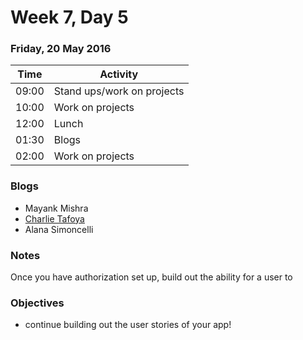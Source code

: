 # Week 7, Day 5

### Friday, 20 May 2016

| Time | Activity |
| --- | --- |
| 09:00 | Stand ups/work on projects |
| 10:00 | Work on projects |
| 12:00 | Lunch |
| 01:30 | Blogs |
| 02:00 | Work on projects |

### Blogs

- Mayank Mishra
- [Charlie Tafoya](https://medium.com/@cjtafoya)
- Alana Simoncelli

### Notes

Once you have authorization set up, build out the ability for a user to <whatever they do>
        </whatever>

### Objectives

- continue building out the user stories of your app! 

